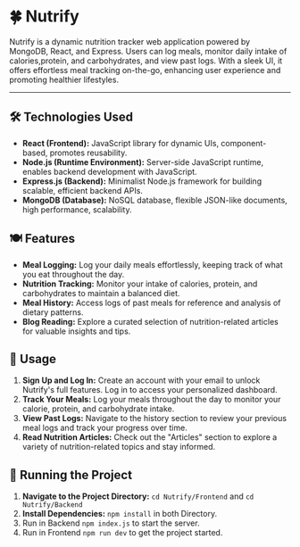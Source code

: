 # 🍀 Nutrify
Nutrify is a dynamic nutrition tracker  web application powered by MongoDB, React, and Express. Users can log meals, monitor daily intake of calories,protein, and carbohydrates, and view past logs. With a sleek UI, it offers effortless meal tracking on-the-go, enhancing user experience and promoting healthier lifestyles.

---
## 🛠️ Technologies Used

- **React (Frontend):** JavaScript library for dynamic UIs, component-based, promotes reusability.
- **Node.js (Runtime Environment):** Server-side JavaScript runtime, enables backend development with JavaScript.
- **Express.js (Backend):** Minimalist Node.js framework for building scalable, efficient backend APIs.
- **MongoDB (Database):** NoSQL database, flexible JSON-like documents, high performance, scalability.

## 🍽️ Features

- **Meal Logging:** Log your daily meals effortlessly, keeping track of what you eat throughout the day.
- **Nutrition Tracking:**  Monitor your intake of calories, protein, and carbohydrates to maintain a balanced diet.
- **Meal History:** Access logs of past meals for reference and analysis of dietary patterns.
- **Blog Reading:** Explore a curated selection of nutrition-related articles for valuable insights and tips.

## 🌟 Usage

1. **Sign Up and Log In:** Create an account with your email to unlock Nutrify's full features. Log in to access your personalized dashboard.
2. **Track Your Meals:**  Log your meals throughout the day to monitor your calorie, protein, and carbohydrate intake.
3. **View Past Logs:**  Navigate to the history section to review your previous meal logs and track your progress over time.
4.  **Read Nutrition Articles:**   Check out the "Articles" section to explore a variety of nutrition-related topics and stay informed.

## 🚦 Running the Project


1. **Navigate to the Project Directory:** `cd Nutrify/Frontend` and `cd Nutrify/Backend`
2. **Install Dependencies:** `npm install` in both Directory.
3. Run in Backend `npm index.js` to start the server.
4. Run in Frontend `npm run dev` to get the project started.

